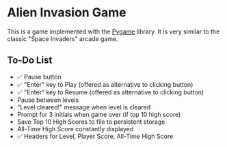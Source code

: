 # Alien Invasion Game
This is a game implemented with the [Pygame](https://www.pygame.org/docs/) library. It is very similar to the classic "Space Invaders" arcade game.

## To-Do List
- :white_check_mark: Pause button
- :white_check_mark: "Enter" key to Play (offered as alternative to clicking button)
- :white_check_mark: "Enter" key to Resume (offered as alternative to clicking button)
- Pause between levels
- "Level cleared!" message when level is cleared
- Prompt for 3 initials when game over (if top 10 high score)
- Save Top 10 High Scores to file to persistent storage
- All-Time High Score constantly displayed
- :white_check_mark: Headers for Level, Player Score, All-Time High Score